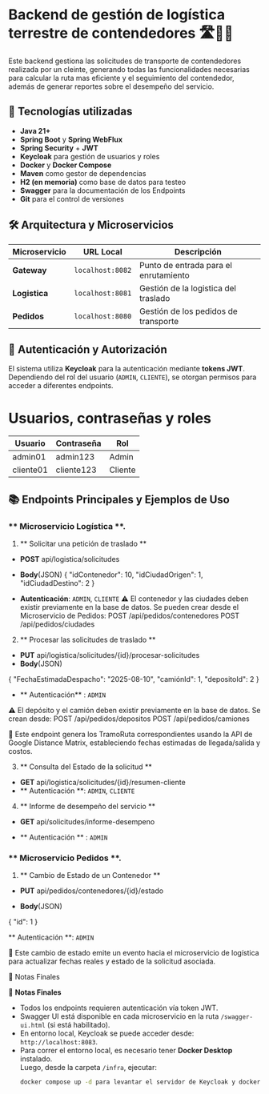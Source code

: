 # Backend de gestión de logística terrestre de contendedores 🛣️🚚📍

Este backend gestiona las solicitudes de transporte de contendedores realizada por un cleinte, generando todas las funcionalidades necesarias para calcular la ruta mas eficiente y el seguimiento del contendedor, además de generar reportes sobre el desempeño del servicio.

## 🧪 Tecnologías utilizadas

- **Java 21+**
- **Spring Boot** y **Spring WebFlux**
- **Spring Security** + **JWT**
- **Keycloak** para gestión de usuarios y roles
- **Docker** y **Docker Compose**
- **Maven** como gestor de dependencias
- **H2 (en memoria)** como base de datos para testeo
- **Swagger** para la documentación de los Endpoints
- **Git** para el control de versiones

## 🛠️ Arquitectura y Microservicios

| Microservicio     | URL Local         | Descripción                                 |
|-------------------|-------------------|---------------------------------------------|
| **Gateway**       | `localhost:8082`  | Punto de entrada para el enrutamiento       |
| **Logistica**     | `localhost:8081`  | Gestión de la logistica del traslado        |
| **Pedidos**       | `localhost:8080`  | Gestión de los pedidos de transporte        |

## 🔑 Autenticación y Autorización

El sistema utiliza **Keycloak** para la autenticación mediante **tokens JWT**. Dependiendo del rol del usuario (`ADMIN`, `CLIENTE`), se otorgan permisos para acceder a diferentes endpoints.

# Usuarios, contraseñas y roles

| Usuario  | Contraseña         | Rol      |
|----------|--------------------|----------|
| admin01  | admin123           | Admin    |
| cliente01| cliente123         | Cliente  |

## 📚 Endpoints Principales y Ejemplos de Uso

### ** Microservicio Logística **.

1. ** Solicitar una petición de traslado **

- **POST** api/logistica/solicitudes
- **Body**(JSON)
{
    "idContenedor": 10,
    "idCiudadOrigen": 1,
    "idCiudadDestino": 2
}

- **Autenticación**: `ADMIN`, `CLIENTE`
⚠️ El contenedor y las ciudades deben existir previamente en la base de datos. Se pueden crear desde el Microservicio de Pedidos:
POST /api/pedidos/contenedores
POST /api/pedidos/ciudades

2. ** Procesar las solicitudes de traslado **

- **PUT** api/logistica/solicitudes/{id}/procesar-solicitudes
- **Body**(JSON)

{
    "FechaEstimadaDespacho": "2025-08-10",
    "camiónId": 1,
    "depositoId": 2
}
 - ** Autenticación** : `ADMIN`

⚠️ El depósito y el camión deben existir previamente en la base de datos. Se crean desde:
 POST /api/pedidos/depositos
 POST /api/pedidos/camiones

🔄 Este endpoint genera los TramoRuta correspondientes usando la API de Google Distance Matrix, estableciendo fechas estimadas de llegada/salida y costos.


3. ** Consulta del Estado de la solicitud **

 - **GET** api/logistica/solicitudes/{id}/resumen-cliente
 - ** Autenticación **: `ADMIN`, `CLIENTE`

4. ** Informe de desempeño del servicio **

 - **GET** api/solicitudes/informe-desempeno

 - ** Autenticación ** : `ADMIN`

### ** Microservicio Pedidos **.

1. ** Cambio de Estado de un Contenedor **

 - **PUT** api/pedidos/contenedores/{id}/estado

 - **Body**(JSON)

{
    "id": 1 
}

** Autenticación **: `ADMIN`

📡 Este cambio de estado emite un evento hacia el microservicio de logística para actualizar fechas reales y estado de la solicitud asociada.

📌 Notas Finales

📌 **Notas Finales**

- Todos los endpoints requieren autenticación vía token JWT.
- Swagger UI está disponible en cada microservicio en la ruta `/swagger-ui.html` (si está habilitado).
- En entorno local, Keycloak se puede acceder desde: `http://localhost:8083`.
- Para correr el entorno local, es necesario tener **Docker Desktop** instalado.  
  Luego, desde la carpeta `/infra`, ejecutar:
  ```bash
  docker compose up -d para levantar el servidor de Keycloak y docker compose down para deternerlo.
